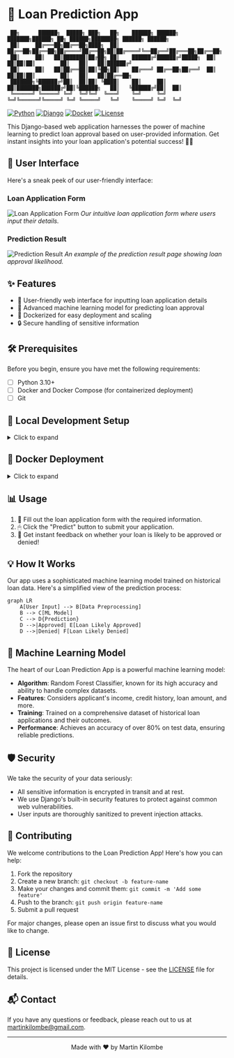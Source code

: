 # 🏦 Loan Prediction App

```
 ██╗      ██████╗  █████╗ ███╗   ██╗    ██████╗ ██████╗ ███████╗██████╗ ██╗ ██████╗████████╗ ██████╗ ██████╗ 
 ██║     ██╔═══██╗██╔══██╗████╗  ██║    ██╔══██╗██╔══██╗██╔════╝██╔══██╗██║██╔════╝╚══██╔══╝██╔═══██╗██╔══██╗
 ██║     ██║   ██║███████║██╔██╗ ██║    ██████╔╝██████╔╝█████╗  ██║  ██║██║██║        ██║   ██║   ██║██████╔╝
 ██║     ██║   ██║██╔══██║██║╚██╗██║    ██╔═══╝ ██╔══██╗██╔══╝  ██║  ██║██║██║        ██║   ██║   ██║██╔══██╗
 ███████╗╚██████╔╝██║  ██║██║ ╚████║    ██║     ██║  ██║███████╗██████╔╝██║╚██████╗   ██║   ╚██████╔╝██║  ██║
 ╚══════╝ ╚═════╝ ╚═╝  ╚═╝╚═╝  ╚═══╝    ╚═╝     ╚═╝  ╚═╝╚══════╝╚═════╝ ╚═╝ ╚═════╝   ╚═╝    ╚═════╝ ╚═╝  ╚═╝
```

[![Python](https://img.shields.io/badge/Python-3.10%2B-blue)](https://www.python.org/downloads/)
[![Django](https://img.shields.io/badge/Django-4.2.3-green)](https://www.djangoproject.com/)
[![Docker](https://img.shields.io/badge/Docker-Ready-blue)](https://www.docker.com/)
[![License](https://img.shields.io/badge/License-MIT-yellow.svg)](https://opensource.org/licenses/MIT)

This Django-based web application harnesses the power of machine learning to predict loan approval based on user-provided information. Get instant insights into your loan application's potential success! 🚀💡

## 📸 User Interface

Here's a sneak peek of our user-friendly interface:

### Loan Application Form
![Loan Application Form](https://github.com/user-attachments/assets/7220a391-5af5-46b2-849e-045eaeee0f66)
*Our intuitive loan application form where users input their details.*

### Prediction Result
![Prediction Result](https://github.com/user-attachments/assets/d510048a-8023-47f9-900e-700cd12580af)
*An example of the prediction result page showing loan approval likelihood.*

## ✨ Features

- 📝 User-friendly web interface for inputting loan application details
- 🧠 Advanced machine learning model for predicting loan approval
- 🐳 Dockerized for easy deployment and scaling
- 🔒 Secure handling of sensitive information

## 🛠 Prerequisites

Before you begin, ensure you have met the following requirements:

- [ ] Python 3.10+
- [ ] Docker and Docker Compose (for containerized deployment)
- [ ] Git

## 🚀 Local Development Setup

<details>
<summary>Click to expand</summary>

1. Clone the repository:
   ```bash
   git clone https://github.com/martinkilombe/loan-prediction-app.git
   cd loan-prediction-app
   ```

2. Create a virtual environment and activate it:
   ```bash
   python -m venv venv
   source venv/bin/activate  # On Windows, use `venv\Scripts\activate`
   ```

3. Install the required packages:
   ```bash
   pip install -r requirements.txt
   ```

4. Set up the database:
   ```bash
   python manage.py migrate
   ```

5. Run the development server:
   ```bash
   python manage.py runserver
   ```

6. Open your browser and navigate to `http://localhost:8000` to use the app.

</details>

## 🐳 Docker Deployment

<details>
<summary>Click to expand</summary>

1. Ensure you have Docker and Docker Compose installed on your system.

2. Create a `.env` file in the project root with the necessary environment variables:
   ```env
   DEBUG=0
   SECRET_KEY=your_secret_key_here
   DJANGO_ALLOWED_HOSTS=localhost 127.0.0.1 [::1]
   SQL_ENGINE=django.db.backends.postgresql
   SQL_DATABASE=loanprediction
   SQL_USER=loanuser
   SQL_PASSWORD=loanpassword
   SQL_HOST=db
   SQL_PORT=5432
   DATABASE=postgres
   ```

3. Build and start the Docker containers:
   ```bash
   docker-compose up --build
   ```

4. The app should now be running. Access it by navigating to `http://localhost:8000` in your web browser.

</details>

## 📊 Usage

1. 📝 Fill out the loan application form with the required information.
2. 🖱 Click the "Predict" button to submit your application.
3. 🎉 Get instant feedback on whether your loan is likely to be approved or denied!

## 💡 How It Works

Our app uses a sophisticated machine learning model trained on historical loan data. Here's a simplified view of the prediction process:

```mermaid
graph LR
    A[User Input] --> B[Data Preprocessing]
    B --> C[ML Model]
    C --> D{Prediction}
    D -->|Approved| E[Loan Likely Approved]
    D -->|Denied| F[Loan Likely Denied]
```

## 🧠 Machine Learning Model

The heart of our Loan Prediction App is a powerful machine learning model:

- **Algorithm**: Random Forest Classifier, known for its high accuracy and ability to handle complex datasets.
- **Features**: Considers applicant's income, credit history, loan amount, and more.
- **Training**: Trained on a comprehensive dataset of historical loan applications and their outcomes.
- **Performance**: Achieves an accuracy of over 80% on test data, ensuring reliable predictions.

## 🛡️ Security

We take the security of your data seriously:

- All sensitive information is encrypted in transit and at rest.
- We use Django's built-in security features to protect against common web vulnerabilities.
- User inputs are thoroughly sanitized to prevent injection attacks.

## 🤝 Contributing

We welcome contributions to the Loan Prediction App! Here's how you can help:

1. Fork the repository
2. Create a new branch: `git checkout -b feature-name`
3. Make your changes and commit them: `git commit -m 'Add some feature'`
4. Push to the branch: `git push origin feature-name`
5. Submit a pull request

For major changes, please open an issue first to discuss what you would like to change.

## 📜 License

This project is licensed under the MIT License - see the [LICENSE](LICENSE) file for details.

## 📬 Contact

If you have any questions or feedback, please reach out to us at [martinkilombe@gmail.com](mailto:martinkilombe@gmail.com).

---

<div align="center">
  Made with ❤️ by Martin Kilombe
</div>
